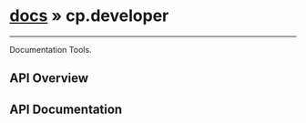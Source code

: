 # [docs](index.md) » cp.developer
---

Documentation Tools.


## API Overview

## API Documentation

